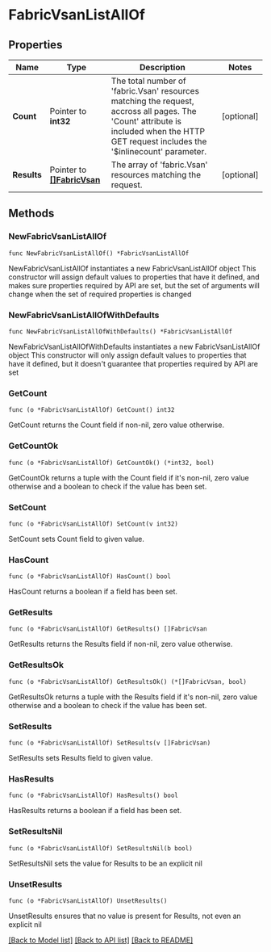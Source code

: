 # FabricVsanListAllOf

## Properties

Name | Type | Description | Notes
------------ | ------------- | ------------- | -------------
**Count** | Pointer to **int32** | The total number of &#39;fabric.Vsan&#39; resources matching the request, accross all pages. The &#39;Count&#39; attribute is included when the HTTP GET request includes the &#39;$inlinecount&#39; parameter. | [optional] 
**Results** | Pointer to [**[]FabricVsan**](FabricVsan.md) | The array of &#39;fabric.Vsan&#39; resources matching the request. | [optional] 

## Methods

### NewFabricVsanListAllOf

`func NewFabricVsanListAllOf() *FabricVsanListAllOf`

NewFabricVsanListAllOf instantiates a new FabricVsanListAllOf object
This constructor will assign default values to properties that have it defined,
and makes sure properties required by API are set, but the set of arguments
will change when the set of required properties is changed

### NewFabricVsanListAllOfWithDefaults

`func NewFabricVsanListAllOfWithDefaults() *FabricVsanListAllOf`

NewFabricVsanListAllOfWithDefaults instantiates a new FabricVsanListAllOf object
This constructor will only assign default values to properties that have it defined,
but it doesn't guarantee that properties required by API are set

### GetCount

`func (o *FabricVsanListAllOf) GetCount() int32`

GetCount returns the Count field if non-nil, zero value otherwise.

### GetCountOk

`func (o *FabricVsanListAllOf) GetCountOk() (*int32, bool)`

GetCountOk returns a tuple with the Count field if it's non-nil, zero value otherwise
and a boolean to check if the value has been set.

### SetCount

`func (o *FabricVsanListAllOf) SetCount(v int32)`

SetCount sets Count field to given value.

### HasCount

`func (o *FabricVsanListAllOf) HasCount() bool`

HasCount returns a boolean if a field has been set.

### GetResults

`func (o *FabricVsanListAllOf) GetResults() []FabricVsan`

GetResults returns the Results field if non-nil, zero value otherwise.

### GetResultsOk

`func (o *FabricVsanListAllOf) GetResultsOk() (*[]FabricVsan, bool)`

GetResultsOk returns a tuple with the Results field if it's non-nil, zero value otherwise
and a boolean to check if the value has been set.

### SetResults

`func (o *FabricVsanListAllOf) SetResults(v []FabricVsan)`

SetResults sets Results field to given value.

### HasResults

`func (o *FabricVsanListAllOf) HasResults() bool`

HasResults returns a boolean if a field has been set.

### SetResultsNil

`func (o *FabricVsanListAllOf) SetResultsNil(b bool)`

 SetResultsNil sets the value for Results to be an explicit nil

### UnsetResults
`func (o *FabricVsanListAllOf) UnsetResults()`

UnsetResults ensures that no value is present for Results, not even an explicit nil

[[Back to Model list]](../README.md#documentation-for-models) [[Back to API list]](../README.md#documentation-for-api-endpoints) [[Back to README]](../README.md)


